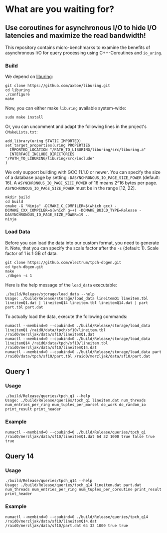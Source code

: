 # What are you waiting for?
## Use coroutines for asynchronous I/O to hide I/O latencies and maximize the read bandwidth!

This repository contains micro-benchmarks to examine the benefits of asynchronous I/O for query processing using C++-Coroutines and `io_uring`.

### Build

We depend on [liburing](https://github.com/axboe/liburing):

```
git clone https://github.com/axboe/liburing.git
cd liburing
./configure
make
```

Now, you can either make `liburing` available system-wide:

```
sudo make install
```

Or, you can uncomment and adapt the following lines in the project's `CMakeLists.txt`:

```
add_library(uring STATIC IMPORTED)
set_target_properties(uring PROPERTIES
  IMPORTED_LOCATION "/PATH_TO_LIBURING/liburing/src/liburing.a"
  INTERFACE_INCLUDE_DIRECTORIES "/PATH_TO_LIBURING/liburing/src/include"
)
```

We only support building with GCC 11.1.0 or newer. You can specify the size of a database page by setting `-DASYNCHRONOUS_IO_PAGE_SIZE_POWER` (default: 16). A `ASYNCHRONOUS_IO_PAGE_SIZE_POWER` of 16 means 2^16 bytes per page.
`ASYNCHRONOUS_IO_PAGE_SIZE_POWER` must be in the range [12, 22].

```
mkdir build
cd build
cmake -G "Ninja" -DCMAKE_C_COMPILER=$(which gcc) -DCMAKE_CXX_COMPILER=$(which g++) -DCMAKE_BUILD_TYPE=Release -DASYNCHRONOUS_IO_PAGE_SIZE_POWER=19 ..
ninja
```

### Load Data

Before you can load the data into our custom format, you need to generate it. Note, that you can specify the scale factor after the `-s` (default: 1). Scale factor of 1 is 1 GB of data.

```
git clone https://github.com/electrum/tpch-dbgen.git
cd tpch-dbgen.git
make
./dbgen -s 1
```

Here is the help message of the `load_data` executable:

```
./build/Release/storage/load_data --help
Usage: ./build/Release/storage/load_data lineitemQ1 lineitem.tbl lineitemQ1.dat | lineitemQ14 lineitem.tbl lineitemQ14.dat | part part.tbl part.dat
```

To actually load the data, execute the following commands:

```
numactl --membind=0 --cpubind=0 ./build/Release/storage/load_data lineitemQ1 /raid0/data/tpch/sf10/lineitem.tbl /raid0/merzljak/data/sf10/lineitemQ1.dat
numactl --membind=0 --cpubind=0 ./build/Release/storage/load_data lineitemQ14 /raid0/data/tpch/sf10/lineitem.tbl /raid0/merzljak/data/sf10/lineitemQ14.dat
numactl --membind=0 --cpubind=0 ./build/Release/storage/load_data part /raid0/data/tpch/sf10/part.tbl /raid0/merzljak/data/sf10/part.dat
```

## Query 1

### Usage

```
./build/Release/queries/tpch_q1 --help
Usage: ./build/Release/queries/tpch_q1 lineitem.dat num_threads num_entries_per_ring num_tuples_per_morsel do_work do_random_io print_result print_header
```

### Example

```
numactl --membind=0 --cpubind=0 ./build/Release/queries/tpch_q1 /raid0/merzljak/data/sf10/lineitemQ1.dat 64 32 1000 true false true true
```

## Query 14

### Usage

```
./build/Release/queries/tpch_q14 --help
Usage: ./build/Release/queries/tpch_q14 lineitem.dat part.dat num_threads num_entries_per_ring num_tuples_per_coroutine print_result print_header
```

### Example

```
numactl --membind=0 --cpubind=0 ./build/Release/queries/tpch_q14 /raid0/merzljak/data/sf10/lineitemQ14.dat /raid0/merzljak/data/sf10/part.dat 64 32 1000 true true
```
